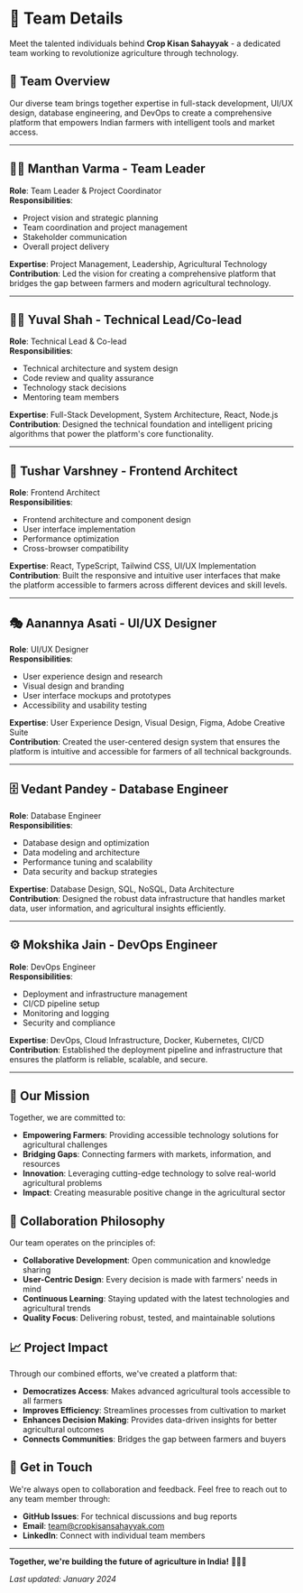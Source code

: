 # 👥 Team Details

Meet the talented individuals behind **Crop Kisan Sahayyak** - a dedicated team working to revolutionize agriculture through technology.

## 🎯 Team Overview

Our diverse team brings together expertise in full-stack development, UI/UX design, database engineering, and DevOps to create a comprehensive platform that empowers Indian farmers with intelligent tools and market access.

---

## 👨‍💼 **Manthan Varma** - Team Leader

**Role**: Team Leader & Project Coordinator  
**Responsibilities**:
- Project vision and strategic planning
- Team coordination and project management
- Stakeholder communication
- Overall project delivery

**Expertise**: Project Management, Leadership, Agricultural Technology  
**Contribution**: Led the vision for creating a comprehensive platform that bridges the gap between farmers and modern agricultural technology.

---

## 👨‍💻 **Yuval Shah** - Technical Lead/Co-lead

**Role**: Technical Lead & Co-lead  
**Responsibilities**:
- Technical architecture and system design
- Code review and quality assurance
- Technology stack decisions
- Mentoring team members

**Expertise**: Full-Stack Development, System Architecture, React, Node.js  
**Contribution**: Designed the technical foundation and intelligent pricing algorithms that power the platform's core functionality.

---

## 🎨 **Tushar Varshney** - Frontend Architect

**Role**: Frontend Architect  
**Responsibilities**:
- Frontend architecture and component design
- User interface implementation
- Performance optimization
- Cross-browser compatibility

**Expertise**: React, TypeScript, Tailwind CSS, UI/UX Implementation  
**Contribution**: Built the responsive and intuitive user interfaces that make the platform accessible to farmers across different devices and skill levels.

---

## 🎭 **Aanannya Asati** - UI/UX Designer

**Role**: UI/UX Designer  
**Responsibilities**:
- User experience design and research
- Visual design and branding
- User interface mockups and prototypes
- Accessibility and usability testing

**Expertise**: User Experience Design, Visual Design, Figma, Adobe Creative Suite  
**Contribution**: Created the user-centered design system that ensures the platform is intuitive and accessible for farmers of all technical backgrounds.

---

## 🗄️ **Vedant Pandey** - Database Engineer

**Role**: Database Engineer  
**Responsibilities**:
- Database design and optimization
- Data modeling and architecture
- Performance tuning and scalability
- Data security and backup strategies

**Expertise**: Database Design, SQL, NoSQL, Data Architecture  
**Contribution**: Designed the robust data infrastructure that handles market data, user information, and agricultural insights efficiently.

---

## ⚙️ **Mokshika Jain** - DevOps Engineer

**Role**: DevOps Engineer  
**Responsibilities**:
- Deployment and infrastructure management
- CI/CD pipeline setup
- Monitoring and logging
- Security and compliance

**Expertise**: DevOps, Cloud Infrastructure, Docker, Kubernetes, CI/CD  
**Contribution**: Established the deployment pipeline and infrastructure that ensures the platform is reliable, scalable, and secure.

---

## 🚀 **Our Mission**

Together, we are committed to:

- **Empowering Farmers**: Providing accessible technology solutions for agricultural challenges
- **Bridging Gaps**: Connecting farmers with markets, information, and resources
- **Innovation**: Leveraging cutting-edge technology to solve real-world agricultural problems
- **Impact**: Creating measurable positive change in the agricultural sector

## 🎯 **Collaboration Philosophy**

Our team operates on the principles of:

- **Collaborative Development**: Open communication and knowledge sharing
- **User-Centric Design**: Every decision is made with farmers' needs in mind
- **Continuous Learning**: Staying updated with the latest technologies and agricultural trends
- **Quality Focus**: Delivering robust, tested, and maintainable solutions

## 📈 **Project Impact**

Through our combined efforts, we've created a platform that:

- **Democratizes Access**: Makes advanced agricultural tools accessible to all farmers
- **Improves Efficiency**: Streamlines processes from cultivation to market
- **Enhances Decision Making**: Provides data-driven insights for better agricultural outcomes
- **Connects Communities**: Bridges the gap between farmers and buyers

## 🤝 **Get in Touch**

We're always open to collaboration and feedback. Feel free to reach out to any team member through:

- **GitHub Issues**: For technical discussions and bug reports
- **Email**: team@cropkisansahayyak.com
- **LinkedIn**: Connect with individual team members

---

**Together, we're building the future of agriculture in India!** 🌾🇮🇳

*Last updated: January 2024*
